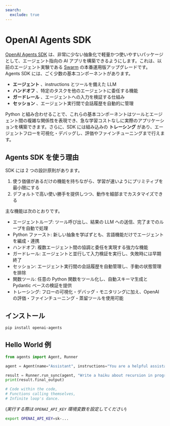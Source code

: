 ```yaml
---
search:
  exclude: true
---
```

# OpenAI Agents SDK

[OpenAI Agents SDK](https://github.com/openai/openai-agents-python) は、非常に少ない抽象化で軽量かつ使いやすいパッケージとして、エージェント指向の AI アプリを構築できるようにします。これは、以前のエージェント実験である [Swarm](https://github.com/openai/swarm/tree/main) の本番運用版アップグレードです。Agents SDK には、ごく少数の基本コンポーネントがあります。

-   **エージェント** 、instructions とツールを備えた LLM  
-   **ハンドオフ** 、特定のタスクを他のエージェントに委任する機能  
-   **ガードレール** 、エージェントへの入力を検証する仕組み  
-   **セッション** 、エージェント実行間で会話履歴を自動的に管理  

Python と組み合わせることで、これらの基本コンポーネントはツールとエージェント間の複雑な関係性を表現でき、急な学習コストなしに実際のアプリケーションを構築できます。さらに、SDK には組み込みの **トレーシング** があり、エージェントフローを可視化・デバッグし、評価やファインチューニングまで行えます。

## Agents SDK を使う理由

SDK には 2 つの設計原則があります。

1. 使う価値があるだけの機能を持ちながら、学習が速いようにプリミティブを最小限にする  
2. デフォルトで高い使い勝手を提供しつつ、動作を細部までカスタマイズできる  

主な機能は次のとおりです。

-   エージェントループ: ツール呼び出し、結果の LLM への送信、完了までのループを自動で処理  
-    Python ファースト: 新しい抽象を学ばずとも、言語機能だけでエージェントを編成・連携  
-   ハンドオフ: 複数エージェント間の協調と委任を実現する強力な機能  
-   ガードレール: エージェントと並行して入力検証を実行し、失敗時には早期終了  
-   セッション: エージェント実行間の会話履歴を自動管理し、手動の状態管理を排除  
-   関数ツール: 任意の Python 関数をツール化し、自動スキーマ生成と Pydantic ベースの検証を提供  
-   トレーシング: フローの可視化・デバッグ・モニタリングに加え、OpenAI の評価・ファインチューニング・蒸留ツールを使用可能  

## インストール

```bash
pip install openai-agents
```

## Hello World 例

```python
from agents import Agent, Runner

agent = Agent(name="Assistant", instructions="You are a helpful assistant")

result = Runner.run_sync(agent, "Write a haiku about recursion in programming.")
print(result.final_output)

# Code within the code,
# Functions calling themselves,
# Infinite loop's dance.
```

(_実行する際は `OPENAI_API_KEY` 環境変数を設定してください_)

```bash
export OPENAI_API_KEY=sk-...
```